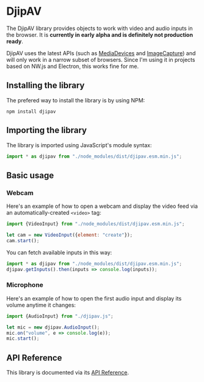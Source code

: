 # DjipAV

The DjipAV library provides objects to work with video and audio inputs in the browser. It is 
**currently in early alpha and is definitely not production ready**.  

DjipAV uses the latest APIs (such as 
[MediaDevices](https://developer.mozilla.org/en-US/docs/Web/API/MediaDevices) and 
[ImageCapture](https://developer.mozilla.org/en-US/docs/Web/API/ImageCapture)) and will only work in 
a narrow subset of browsers. Since I'm using it in projects based on NW.js and Electron, this works 
fine for me.

## Installing the library

The prefered way to install the library is by using NPM:

```
npm install djipav
```

## Importing the library

The library is imported using JavaScript's module syntax:

```javascript
import * as djipav from "./node_modules/dist/djipav.esm.min.js";
```

## Basic usage

### Webcam

Here's an example of how to open a webcam and display the video feed via an automatically-created 
`<video>` tag:

```javascript
import {VideoInput} from "./node_modules/dist/djipav.esm.min.js";

let cam = new VideoInput({element: "create"});
cam.start();
```
You can fetch available inputs in this way: 

```javascript
import * as djipav from "./node_modules/dist/djipav.esm.min.js";
djipav.getInputs().then(inputs => console.log(inputs));
```

### Microphone

Here's an example of how to open the first audio input and display its volume anytime it changes:

```javascript
import {AudioInput} from "./djipav.js";

let mic = new djipav.AudioInput();
mic.on("volume", e => console.log(e));
mic.start();
```

## API Reference

This library is documented via its [API Reference](https://djipco.github.io/djipav/).